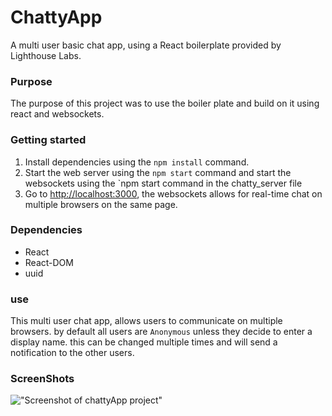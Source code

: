 ChattyApp
=====================

A multi user basic chat app, using a React boilerplate provided by Lighthouse Labs.

### Purpose

The purpose of this project was to use the boiler plate and build on it using react and websockets.
### Getting started

1. Install dependencies using the `npm install` command.
2. Start the web server using the `npm start` command and start the websockets using the `npm start command in the chatty_server file
3. Go to <http://localhost:3000>, the websockets allows for real-time chat on multiple browsers on the same page.

### Dependencies

* React
* React-DOM
* uuid

### use
This multi user chat app, allows users to communicate on multiple browsers. by default all users are `Anonymous` unless they decide to enter a display name. this can be changed multiple times and will send a notification to the other users.

### ScreenShots

!["Screenshot of chattyApp project"]()

